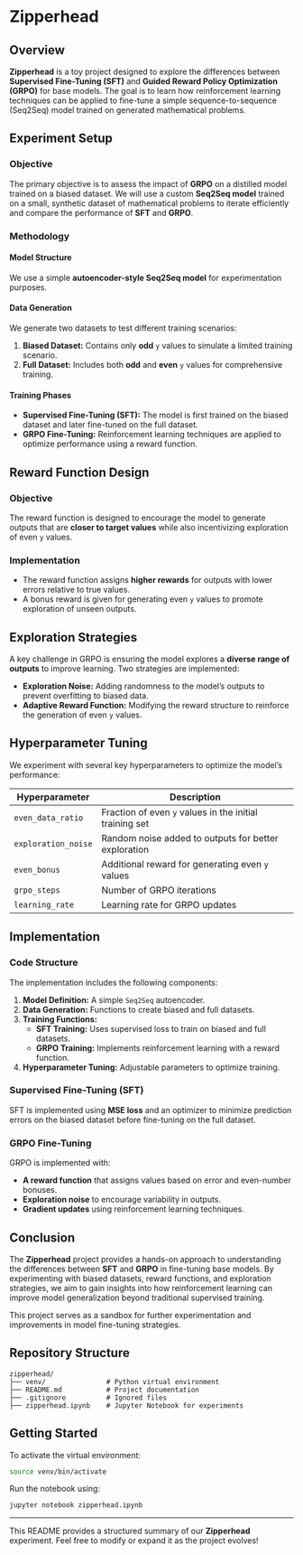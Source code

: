 # Zipperhead

## Overview
**Zipperhead** is a toy project designed to explore the differences between **Supervised Fine-Tuning (SFT)** and **Guided Reward Policy Optimization (GRPO)** for base models. The goal is to learn how reinforcement learning techniques can be applied to fine-tune a simple sequence-to-sequence (Seq2Seq) model trained on generated mathematical problems.

## Experiment Setup

### Objective
The primary objective is to assess the impact of **GRPO** on a distilled model trained on a biased dataset. We will use a custom **Seq2Seq model** trained on a small, synthetic dataset of mathematical problems to iterate efficiently and compare the performance of **SFT** and **GRPO**.

### Methodology

#### Model Structure
We use a simple **autoencoder-style Seq2Seq model** for experimentation purposes.

#### Data Generation
We generate two datasets to test different training scenarios:

1. **Biased Dataset:** Contains only **odd** `y` values to simulate a limited training scenario.
2. **Full Dataset:** Includes both **odd** and **even** `y` values for comprehensive training.

#### Training Phases
- **Supervised Fine-Tuning (SFT):** The model is first trained on the biased dataset and later fine-tuned on the full dataset.
- **GRPO Fine-Tuning:** Reinforcement learning techniques are applied to optimize performance using a reward function.

## Reward Function Design

### Objective
The reward function is designed to encourage the model to generate outputs that are **closer to target values** while also incentivizing exploration of even `y` values.

### Implementation
- The reward function assigns **higher rewards** for outputs with lower errors relative to true values.
- A bonus reward is given for generating even `y` values to promote exploration of unseen outputs.

## Exploration Strategies
A key challenge in GRPO is ensuring the model explores a **diverse range of outputs** to improve learning. Two strategies are implemented:

- **Exploration Noise:** Adding randomness to the model’s outputs to prevent overfitting to biased data.
- **Adaptive Reward Function:** Modifying the reward structure to reinforce the generation of even `y` values.

## Hyperparameter Tuning

We experiment with several key hyperparameters to optimize the model’s performance:

| Hyperparameter       | Description                                              |
|----------------------|----------------------------------------------------------|
| `even_data_ratio`   | Fraction of even `y` values in the initial training set  |
| `exploration_noise` | Random noise added to outputs for better exploration     |
| `even_bonus`        | Additional reward for generating even `y` values         |
| `grpo_steps`        | Number of GRPO iterations                               |
| `learning_rate`     | Learning rate for GRPO updates                          |

## Implementation

### Code Structure
The implementation includes the following components:

1. **Model Definition:** A simple `Seq2Seq` autoencoder.
2. **Data Generation:** Functions to create biased and full datasets.
3. **Training Functions:**
   - **SFT Training:** Uses supervised loss to train on biased and full datasets.
   - **GRPO Training:** Implements reinforcement learning with a reward function.
4. **Hyperparameter Tuning:** Adjustable parameters to optimize training.

### Supervised Fine-Tuning (SFT)
SFT is implemented using **MSE loss** and an optimizer to minimize prediction errors on the biased dataset before fine-tuning on the full dataset.

### GRPO Fine-Tuning
GRPO is implemented with:
- **A reward function** that assigns values based on error and even-number bonuses.
- **Exploration noise** to encourage variability in outputs.
- **Gradient updates** using reinforcement learning techniques.

## Conclusion
The **Zipperhead** project provides a hands-on approach to understanding the differences between **SFT** and **GRPO** in fine-tuning base models. By experimenting with biased datasets, reward functions, and exploration strategies, we aim to gain insights into how reinforcement learning can improve model generalization beyond traditional supervised training.

This project serves as a sandbox for further experimentation and improvements in model fine-tuning strategies.

## Repository Structure
```
zipperhead/
├── venv/               # Python virtual environment
├── README.md           # Project documentation
├── .gitignore          # Ignored files
├── zipperhead.ipynb    # Jupyter Notebook for experiments
```

## Getting Started
To activate the virtual environment:
```bash
source venv/bin/activate
```

Run the notebook using:
```bash
jupyter notebook zipperhead.ipynb
```

---

This README provides a structured summary of our **Zipperhead** experiment. Feel free to modify or expand it as the project evolves!


